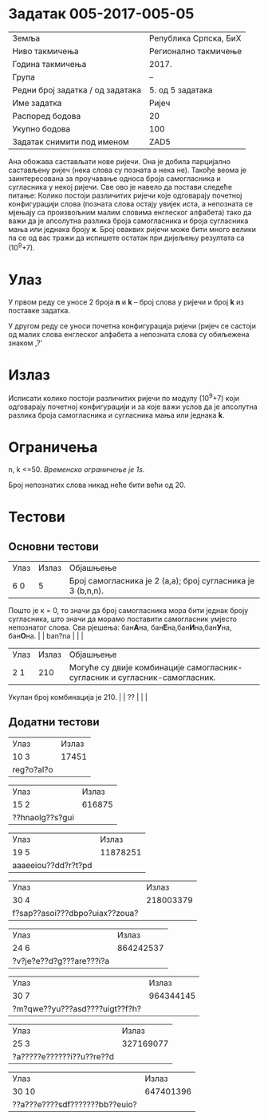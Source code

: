 Задатак 005-2017-005-05
=======================

|                                  |                       |
|----------------------------------|-----------------------|
| Земља                            | Република Српска, БиХ |
| Ниво такмичења                   | Регионално такмичење  |
| Година такмичења                 | 2017.                 |
| Група                            |  –                    |
| Редни број задатка / од задатака | 5. од 5 задатака      |
| Име задатка                      | Ријеч                 |
| Распоред бодова                  | 20                    |
| Укупно бодова                    | 100                   |
| Задатак снимити под именом       | ZAD5                  |

Ана обожава састављати нове ријечи. Она је добила парцијално састављену ријеч (нека слова су позната а нека не). Такође веома је заинтересована за проучавање односа броја самогласника и сугласника у некој ријечи. Све ово је навело да постави следеће питање: Колико постоји различитих ријечи које одговарају почетној конфигурацији слова (позната слова остају увијек иста, а непозната се мјењају са произвољним малим словима енглеског алфабета) тако да важи да је апсолутна разлика броја самогласника и броја сугласника мања или једнака броју **к**. Број оваквих ријечи може бити много велики па се од вас тражи да испишете остатак при дијељењу резултата са (10<sup>9</sup>+7).

Улаз
====

У првом реду се уносе 2 броја **n** и **k** – број слова у ријечи и број **k** из поставке задатка.

У другом реду се уноси почетна конфигурација ријечи (ријеч се састоји од малих слова енглеског алфабета а непозната слова су обиљежена знаком ‚?‘

Излаз
=====

Исписати колико постоји различитих ријечи по модулу (10<sup>9</sup>+7) који одговарају почетној конфигурацији и за које важи услов да је апсолутна разлика броја самогласника и сугласника мања или једнака **k**.

Ограничења
==========

n, k &lt;=50. *Временско ограничење је 1s.*

Број непознатих слова никад неће бити већи од 20.

Тестови
=======

Основни тестови
---------------

|        |       |                                                                                                                                                                                                                             |
|--------|-------|-----------------------------------------------------------------------------------------------------------------------------------------------------------------------------------------------------------------------------|
| Улаз   | Излаз | Објашњење                                                                                                                                                                                                                   |
| 6 0    | 5     | Број самогласника је 2 (а,а); број сугласника је 3 (b,n,n).                                                                                                                                                                 
                                                                                                                                                                                                                                
   Пошто је к = 0, то значи да број самогласника мора бити једнак броју сугласника, што значи да морамо поставити самогласник умјесто непознатог слова. Сва рјешења: бан**А**на, бан**Е**на,бан**И**на,бан**У**на, бан**О**на.  |
| ban?na |       |                                                                                                                                                                                                                             |

|      |       |                                                                            |
|------|-------|----------------------------------------------------------------------------|
| Улаз | Излаз | Објашњење                                                                  |
| 2 1  | 210   | Могуће су двије комбинације самогласник-сугласник и сугласник-самогласник. 
                                                                               
   Укупан број комбинација је 210.                                             |
| ??   |       |                                                                            |

Додатни тестови
---------------

|            |       |
|------------|-------|
| Улаз       | Излаз |
| 10 3       | 17451 |
| reg?o?al?o |       |

|                 |        |
|-----------------|--------|
| Улаз            | Излаз  |
| 15 2            | 616875 |
| ??hnaolg??s?gui |        |

|                     |          |
|---------------------|----------|
| Улаз                | Излаз    |
| 19 5                | 11878251 |
| aaaeeiou??dd?r?t?pd |          |

|                                |           |
|--------------------------------|-----------|
| Улаз                           | Излаз     |
| 30 4                           | 218003379 |
| f?sap??asoi???dbpo?uiax??zoua? |           |

|                          |           |
|--------------------------|-----------|
| Улаз                     | Излаз     |
| 24 6                     | 864242537 |
| ?v?je?e??d?g???are???i?a |           |

|                                |           |
|--------------------------------|-----------|
| Улаз                           | Излаз     |
| 30 7                           | 964344145 |
| ?m?qwe??yu???asd????uigt??f?h? |           |

|                           |           |
|---------------------------|-----------|
| Улаз                      | Излаз     |
| 25 3                      | 327169077 |
| ?a?????e??????i??u??re??d |           |

|                                |           |
|--------------------------------|-----------|
| Улаз                           | Излаз     |
| 30 10                          | 647401396 |
| ??a???e????sdf???????bb??euio? |           |
